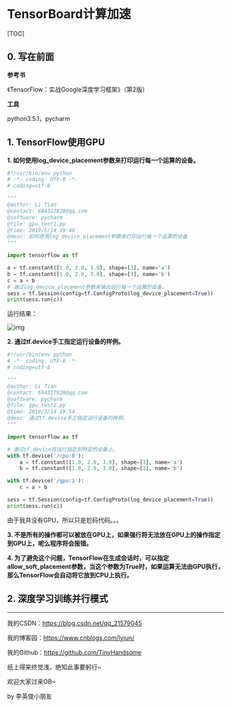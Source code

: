 # TensorBoard计算加速

[TOC]

## 0. 写在前面

**参考书**

《TensorFlow：实战Google深度学习框架》（第2版）

**工具**

python3.5.1，pycharm

## 1. TensorFlow使用GPU

**1. 如何使用log_device_placement参数来打印运行每一个运算的设备。**

```python
#!/usr/bin/env python
# -*- coding: UTF-8 -*-
# coding=utf-8 

"""
@author: Li Tian
@contact: 694317828@qq.com
@software: pycharm
@file: gpu_test1.py
@time: 2019/5/14 19:40
@desc: 如何使用log_device_placement参数来打印运行每一个运算的设备
"""

import tensorflow as tf

a = tf.constant([1.0, 2.0, 3.0], shape=[3], name='a')
b = tf.constant([1.0, 2.0, 3.0], shape=[3], name='b')
c = a + b
# 通过log_device_placement参数来输出运行每一个运算的设备。
sess = tf.Session(config=tf.ConfigProto(log_device_placement=True))
print(sess.run(c))
```

运行结果：

![img](https://img-blog.csdnimg.cn/20190514194628960.png?x-oss-process=image/watermark,type_ZmFuZ3poZW5naGVpdGk,shadow_10,text_aHR0cHM6Ly9ibG9nLmNzZG4ubmV0L3FxXzIxNTc5MDQ1,size_16,color_FFFFFF,t_70)

**2. 通过tf.device手工指定运行设备的样例。**

```python
#!/usr/bin/env python
# -*- coding: UTF-8 -*-
# coding=utf-8 

"""
@author: Li Tian
@contact: 694317828@qq.com
@software: pycharm
@file: gpu_test2.py
@time: 2019/5/14 19:54
@desc: 通过tf.device手工指定运行设备的样例。
"""

import tensorflow as tf

# 通过tf.device将运行指定到特定的设备上。
with tf.device('/cpu:0'):
    a = tf.constant([1.0, 2.0, 3.0], shape=[3], name='a')
    b = tf.constant([1.0, 2.0, 3.0], shape=[3], name='b')

with tf.device('/gpu:1'):
    c = a + b

sess = tf.Session(config=tf.ConfigProto(log_device_placement=True))
print(sess.run(c))
```

由于我并没有GPU，所以只是尬码代码。。。

**3. 不是所有的操作都可以被放在GPU上，如果强行将无法放在GPU上的操作指定到GPU上，呢么程序将会报错。**

**4. 为了避免这个问题，TensorFlow在生成会话时，可以指定allow_soft_placement参数，当这个参数为True时，如果运算无法由GPU执行，那么TensorFlow会自动将它放到CPU上执行。**

## 2. 深度学习训练并行模式









---

我的CSDN：https://blog.csdn.net/qq_21579045

我的博客园：https://www.cnblogs.com/lyjun/

我的Github：https://github.com/TinyHandsome

纸上得来终觉浅，绝知此事要躬行~

欢迎大家过来OB~

by 李英俊小朋友